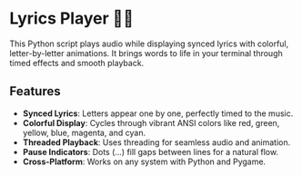 # Lyrics Player 🎵✨


This Python script plays audio while displaying synced lyrics with colorful, letter-by-letter animations. It brings words to life in your terminal through timed effects and smooth playback.

## Features
- **Synced Lyrics**: Letters appear one by one, perfectly timed to the music.
- **Colorful Display**: Cycles through vibrant ANSI colors like red, green, yellow, blue, magenta, and cyan.
- **Threaded Playback**: Uses threading for seamless audio and animation.
- **Pause Indicators**: Dots (...) fill gaps between lines for a natural flow.
- **Cross-Platform**: Works on any system with Python and Pygame.
